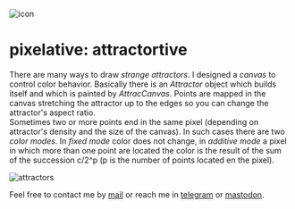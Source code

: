 ![icon](https://gitlab.com/azarte/pixelative/-/raw/master/assets/img/logo_64.png)

# pixelative: attractortive

There are many ways to draw *strange attractors*. I designed a *canvas* to control color behavior. Basically there
is an *Attractor* object which builds itself and which is painted by *AttracCanvas*. Points are mapped in the canvas
stretching the attractor up to the edges so you can change the attractor's aspect ratio.  
Sometimes two or more points end in the same pixel (depending on attractor's density and the size of the canvas). In
such cases there are two *color modes*. In *fixed mode* color does not change, in *additive mode* a pixel in which
more than one point are located the color is the result of the sum of the succession c/2^p (p is the number of points
located en the pixel).  

![attractors](https://gitlab.com/azarte/pixelative/-/raw/master/assets/img/attractor_aspect.jpg)

Feel free to contact me by [mail](mailto:rodrigovalla@protonmail.ch) or reach me in
[telegram](https://t.me/rvalla) or [mastodon](https://fosstodon.org/@rvalla).
